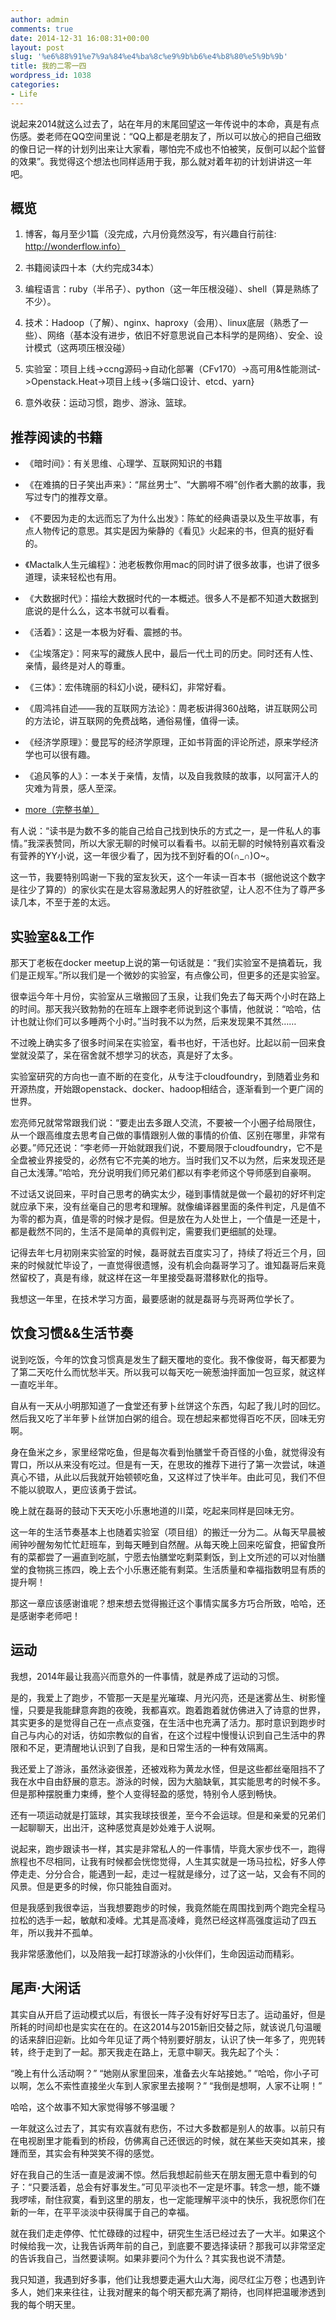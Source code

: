 ```yaml
---
author: admin
comments: true
date: 2014-12-31 16:08:31+00:00
layout: post
slug: '%e6%88%91%e7%9a%84%e4%ba%8c%e9%9b%b6%e4%b8%80%e5%9b%9b'
title: 我的二零一四
wordpress_id: 1038
categories:
- Life
---
```


说起来2014就这么过去了，站在年月的末尾回望这一年传说中的本命，真是有点伤感。娄老师在QQ空间里说：“QQ上都是老朋友了，所以可以放心的把自己细致的像日记一样的计划列出来让大家看，哪怕完不成也不怕被笑，反倒可以起个监督的效果”。我觉得这个想法也同样适用于我，那么就对着年初的计划讲讲这一年吧。





## 概览







  1. 博客，每月至少1篇（没完成，六月份竟然没写，有兴趣自行前往: http://wonderflow.info）


  2. 书籍阅读四十本（大约完成34本）


  3. 编程语言：ruby（半吊子）、python（这一年压根没碰）、shell（算是熟练了不少）。


  4. 技术：Hadoop（了解）、nginx、haproxy（会用）、linux底层（熟悉了一些）、网络（基本没有进步，依旧不好意思说自己本科学的是网络）、安全、设计模式（这两项压根没碰）


  5. 实验室：项目上线->ccng源码->自动化部署（CFv170）->高可用&性能测试->Openstack.Heat->项目上线->{多端口设计、etcd、yarn}


  6. 意外收获：运动习惯，跑步、游泳、篮球。





## 推荐阅读的书籍







  * 《暗时间》：有关思维、心理学、互联网知识的书籍


  * 《在难搞的日子笑出声来》：“屌丝男士”、“大鹏嘚不嘚”创作者大鹏的故事，我写过专门的推荐文章。


  * 《不要因为走的太远而忘了为什么出发》：陈虻的经典语录以及生平故事，有点人物传记的意思。其实是因为柴静的《看见》火起来的书，但真的挺好看的。


  * 《Mactalk人生元编程》：池老板教你用mac的同时讲了很多故事，也讲了很多道理，读来轻松也有用。


  * 《大数据时代》：描绘大数据时代的一本概述。很多人不是都不知道大数据到底说的是什么么，这本书就可以看看。


  * 《活着》：这是一本极为好看、震撼的书。


  * 《尘埃落定》：阿来写的藏族人民中，最后一代土司的历史。同时还有人性、亲情，最终是对人的尊重。


  * 《三体》：宏伟瑰丽的科幻小说，硬科幻，非常好看。


  * 《周鸿祎自述——我的互联网方法论》：周老板讲得360战略，讲互联网公司的方法论，讲互联网的免费战略，通俗易懂，值得一读。


  * 《经济学原理》：曼昆写的经济学原理，正如书背面的评论所述，原来学经济学也可以很有趣。


  * 《追风筝的人》：一本关于亲情，友情，以及自我救赎的故事，以阿富汗人的灾难为背景，感人至深。


  * [more（完整书单）](https://app.yinxiang.com/l/AB2H4BYDzJROaK16N-6Rsh1v5ck_N4SjeHY)





有人说：“读书是为数不多的能自己给自己找到快乐的方式之一，是一件私人的事情。”我深表赞同，所以大家无聊的时候可以看看书。以前无聊的时候特别喜欢看没有营养的YY小说，这一年很少看了，因为找不到好看的O(∩_∩)O~。





这一节，我要特别鸣谢一下我的室友狄天，这个一年读一百本书（据他说这个数字是往少了算的）的家伙实在是太容易激起男人的好胜欲望，让人忍不住为了尊严多读几本，不至于差的太远。





## 实验室&&工作





那天丁老板在docker meetup上说的第一句话就是：“我们实验室不是搞着玩，我们是正规军。”所以我们是一个微妙的实验室，有点像公司，但更多的还是实验室。





很幸运今年十月份，实验室从三墩搬回了玉泉，让我们免去了每天两个小时在路上的时间。那天我兴致勃勃的在班车上跟李老师说到这个事情，他就说：“哈哈，估计也就让你们可以多睡两个小时。”当时我不以为然，后来发现果不其然……





不过晚上确实多了很多时间呆在实验室，看书也好，干活也好。比起以前一回来食堂就没菜了，呆在宿舍就不想学习的状态，真是好了太多。





实验室研究的方向也一直不断的在变化，从专注于cloudfoundry，到随着业务和开源热度，开始跟openstack、docker、hadoop相结合，逐渐看到一个更广阔的世界。





宏亮师兄就常常跟我们说：“要走出去多跟人交流，不要被一个小圈子给局限住，从一个跟高维度去思考自己做的事情跟别人做的事情的价值、区别在哪里，非常有必要。”师兄还说：“李老师一开始就跟我们说，不要局限于cloudfoundry，它不是全盘被业界接受的，必然有它不完美的地方。当时我们又不以为然，后来发现还是自己太浅薄。”哈哈，充分说明我们师兄弟们都以有李老师这个导师感到自豪啊。





不过话又说回来，平时自己思考的确实太少，碰到事情就是做一个最初的好坏判定就应承下来，没有丝毫自己的思考和理解。就像编译器里面的条件判定，凡是值不为零的都为真，值是零的时候才是假。但是放在为人处世上，一个值是一还是十，都是截然不同的，生活不是简单的真假判定，需要我们更细腻的处理。





记得去年七月初刚来实验室的时候，磊哥就去百度实习了，持续了将近三个月，回来的时候就忙毕设了，一直觉得很遗憾，没有机会向磊哥学习了。谁知磊哥后来竟然留校了，真是有缘，就这样在这一年里接受磊哥潜移默化的指导。





我想这一年里，在技术学习方面，最要感谢的就是磊哥与亮哥两位学长了。





## 饮食习惯&&生活节奏





说到吃饭，今年的饮食习惯真是发生了翻天覆地的变化。我不像俊哥，每天都要为了第二天吃什么而忧愁半天。所以我可以每天吃一碗葱油拌面加一包豆浆，就这样一直吃半年。





自从有一天从小明那知道了一食堂还有萝卜丝饼这个东西，勾起了我儿时的回忆。然后我又吃了半年萝卜丝饼加白粥的组合。现在想起来都觉得百吃不厌，回味无穷啊。





身在鱼米之乡，家里经常吃鱼，但是每次看到怡膳堂千奇百怪的小鱼，就觉得没有胃口，所以从来没有吃过。但是有一天，在思玫的推荐下进行了第一次尝试，味道真心不错，从此以后我就开始顿顿吃鱼，又这样过了快半年。由此可见，我们不但不能以貌取人，更应该勇于尝试。





晚上就在磊哥的鼓动下天天吃小乐惠地道的川菜，吃起来同样是回味无穷。





这一年的生活节奏基本上也随着实验室（项目组）的搬迁一分为二。从每天早晨被闹钟吵醒匆匆忙忙赶班车，到每天睡到自然醒。从每天晚上回来吃留食，把留食所有的菜都尝了一遍直到吃腻，宁愿去怡膳堂吃剩菜剩饭，到上文所述的可以对怡膳堂的食物挑三拣四，晚上去个小乐惠还能有剩菜。生活质量和幸福指数明显有质的提升啊！





那这一章应该感谢谁呢？想来想去觉得搬迁这个事情实属多方巧合所致，哈哈，还是感谢李老师吧！





## 运动





我想，2014年最让我高兴而意外的一件事情，就是养成了运动的习惯。





是的，我爱上了跑步，不管那一天是星光璀璨、月光闪亮，还是迷雾丛生、树影憧憧，只要是我能肆意奔跑的夜晚，我都喜欢。跑着跑着就仿佛进入了诗意的世界，其实更多的是觉得自己在一点点变强，在生活中也充满了活力。那时意识到跑步时自己与内心的对话，彷如宗教似的自省，在这个过程中慢慢认识到自己生活中的界限和不足，更清醒地认识到了自我，是和日常生活的一种有效隔离。





我还爱上了游泳，虽然泳姿很差，还被戏称为黄龙水怪，但是这些都丝毫阻挡不了我在水中自由舒展的意志。游泳的时候，因为大脑缺氧，其实能思考的时候不多。但是那种摆脱重力束缚，整个人变得轻盈的感觉，特别令人感到畅快。





还有一项运动就是打篮球，其实我球技很差，至今不会运球。但是和亲爱的兄弟们一起聊聊天，出出汗，这种感觉真是妙处难于人说啊。





说起来，跑步跟读书一样，其实是非常私人的一件事情，毕竟大家步伐不一，跑得旅程也不尽相同，让我有时候都会恍惚觉得，人生其实就是一场马拉松，好多人停停走走、分分合合，能遇到一起，走过一程就是缘分，过了这一站，又会有不同的风景。但是更多的时候，你只能独自面对。





但是我感到我很幸运，当我想要跑步的时候，我竟然能在周围找到两个跑完全程马拉松的选手一起，敏献和凌峰。尤其是高凌峰，竟然已经这样高强度运动了四五年，所以我并不孤单。





我非常感激他们，以及陪我一起打球游泳的小伙伴们，生命因运动而精彩。





## 尾声·大闲话





其实自从开启了运动模式以后，有很长一阵子没有好好写日志了。运动虽好，但是所耗的时间却也是实实在在的。在这2014与2015新旧交替之际，就该说几句温暖的话来辞旧迎新。比如今年见证了两个特别要好朋友，认识了快一年多了，兜兜转转，终于走到了一起。那天我走在路上，无意中聊天。我先起了个头：





“晚上有什么活动啊？” “她刚从家里回来，准备去火车站接她。” “哈哈，你小子可以啊，怎么不索性直接坐火车到人家家里去接啊？” “我倒是想啊，人家不让啊！”





哈哈，这个故事不知大家觉得够不够温暖？





一年就这么过去了，其实有欢喜就有悲伤，不过大多数都是别人的故事。以前只有在电视剧里才能看到的桥段，仿佛离自己还很远的时候，就在某些天突如其来，接踵而至，其实会有种哭笑不得的感觉。





好在我自己的生活一直是波澜不惊。然后我想起前些天在朋友圈无意中看到的句子：“只要活着，总会有好事发生。”可见平淡也不一定是坏事。转念一想，能不嫌我啰嗦，耐住寂寞，看到这里的朋友，也一定能理解平淡中的快乐，我祝愿你们在新的一年，在平平淡淡中获得属于自己的幸福。





就在我们走走停停、忙忙碌碌的过程中，研究生生活已经过去了一大半。如果这个时候给我一次，让我告诉两年前的自己，到底要不要选择读研？那我可以非常坚定的告诉我自己，当然要读啊。如果非要问个为什么？其实我也说不清楚。





我只知道，我遇到好多事，他们让我想要走遍大山大海，阅尽红尘万卷；也遇到许多人，她们来来往往，让我对醒来的每个明天都充满了期待，也同样把温暖渗透到我的每个明天里。



